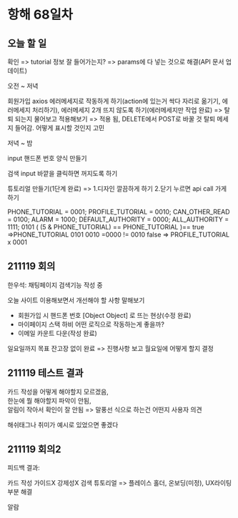 # 항해 68일차

## 오늘 할 일

확인 => tutorial 정보 잘 들어가는지? => params에 다 넣는 것으로 해결(API 문서 업데이트)

오전 ~ 저녁

회원가입 axios 에러메세지로 작동하게 하기(action에 있는거 싹다 자리로 옮기기, 에러메세지 처리하기), 에러메세지 2개 뜨지 않도록 하기(에러메세지만 작업 완료) => 탈퇴 되는지 물어보고 적용해보기 => 적용 됨, DELETE에서 POST로 바꿀 것 탈퇴 메세지 들어감. 어떻게 표시할 것인지 고민

저녁 ~ 밤

input 핸드폰 번호 양식 만들기

검색 input 바깥을 클릭하면 꺼지도록 하기

튜토리얼 만들기(1단계 완료) => 1.디자인 깔끔하게 하기 2.닫기 누르면 api call 가게 하기

PHONE_TUTORIAL = 0001;
PROFILE_TUTORIAL = 0010;
CAN_OTHER_READ = 0100;
ALARM = 1000;
DEFAULT_AUTHORITY = 0000;
ALL_AUTHORITY = 1111;
0101
( (5 & PHONE_TUTORIAL) == PHONE_TUTORIAL )== true =>PHONE_TUTORIAL
0101
0010
=0000 != 0010 false => PROFILE_TUTORIAL x
0001

## 211119 회의

한우석: 채팅페이지 검색기능 작성 중

오늘 사이트 이용해보면서 개선해야 할 사항 말해보기

- 회원가입 시 핸드폰 번호 [Object Object] 로 뜨는 현상(수정 완료)
- 마이페이지 스택 하비 어떤 로직으로 작동하는게 좋을까?
- 이메일 카운트 다운(작성 완료)

일요일까지 목표 잔고장 없이 완료 => 진행사항 보고 월요일에 어떻게 할지 결정

## 211119 테스트 결과

카드 작성을 어떻게 해야할지 모르겠음,  
한눈에 뭘 해야할지 파악이 안됨,  
알림이 작아서 확인이 잘 안됨 => 말풍선 식으로 하는건 어떤지 사용자 의견

해쉬태그나 취미가 예시로 있었으면 좋겠다

## 211119 회의2

피드백 결과:

카드 작성 가이드X 강제성X 검색 튜토리얼 => 플레이스 홀더, 온보딩(미정), UX라이팅 부분 해결

알람
